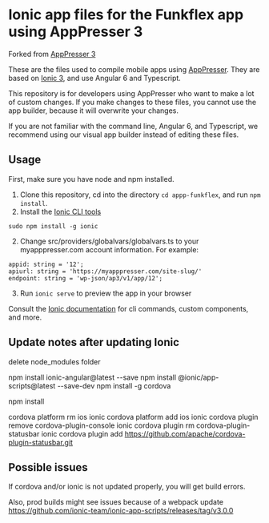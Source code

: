 # Ionic app files for the Funkflex app using AppPresser 3

Forked from [AppPresser 3](https://github.com/apppresser/ap3)

These are the files used to compile mobile apps using [AppPresser](https://apppresser.com). They are based on [Ionic 3](http://ionicframework.com/), and use Angular 6 and Typescript.

This repository is for developers using AppPresser who want to make a lot of custom changes. If you make changes to these files, you cannot use the app builder, because it will overwrite your changes.

If you are not familiar with the command line, Angular 6, and Typescript, we recommend using our visual app builder instead of editing these files.

## Usage

First, make sure you have node and npm installed.

1. Clone this repository, cd into the directory `cd appp-funkflex`, and run `npm install`.
2. Install the [Ionic CLI tools](http://ionicframework.com/docs/v2/cli/) 

`sudo npm install -g ionic`

2. Change src/providers/globalvars/globalvars.ts to your myapppresser.com account information. For example:

```
appid: string = '12';
apiurl: string = 'https://myapppresser.com/site-slug/'
endpoint: string = 'wp-json/ap3/v1/app/12';
```

3. Run `ionic serve` to preview the app in your browser

Consult the [Ionic documentation](https://ionicframework.com/docs/cli/) for cli commands, custom components, and more.

## Update notes after updating Ionic

delete node_modules folder

npm install ionic-angular@latest --save
npm install @ionic/app-scripts@latest --save-dev
npm install -g cordova

npm install

cordova platform rm ios
ionic cordova platform add ios
ionic cordova plugin remove cordova-plugin-console
ionic cordova plugin rm cordova-plugin-statusbar
ionic cordova plugin add https://github.com/apache/cordova-plugin-statusbar.git

## Possible issues

If cordova and/or ionic is not updated properly, you will get build errors.

Also, prod builds might see issues because of a webpack update https://github.com/ionic-team/ionic-app-scripts/releases/tag/v3.0.0